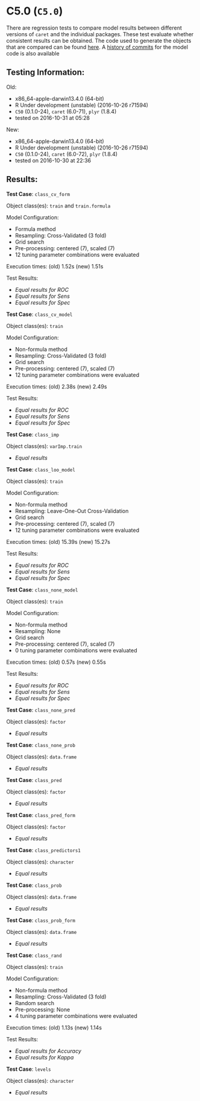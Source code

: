 C5.0 (`C5.0`)
===== 

There are regression tests to compare model results between different versions of `caret` and the individual packages. These test evaluate whether consistent results can be obtained. The code used to generate the objects that are compared can be found [here](https://github.com/topepo/caret/blob/master/RegressionTests/Code/C5.0.R).
A [history of commits](https://github.com/topepo/caret/commits/master/models/files/C5.0.R) for the model code is also available

Testing Information:
---------

Old:

 * x86_64-apple-darwin13.4.0 (64-bit)
 * R Under development (unstable) (2016-10-26 r71594)
 * `C50` (0.1.0-24), `caret` (6.0-71), `plyr` (1.8.4)
 * tested on 2016-10-31 at 05:28


New:

 * x86_64-apple-darwin13.4.0 (64-bit)
 * R Under development (unstable) (2016-10-26 r71594)
 * `C50` (0.1.0-24), `caret` (6.0-72), `plyr` (1.8.4)
 * tested on 2016-10-30 at 22:36


Results:
---------

**Test Case**: `class_cv_form`

Object class(es): `train` and `train.formula`

Model Configuration:

 * Formula method
 * Resampling: Cross-Validated (3 fold)
 * Grid search
 * Pre-processing: centered (7), scaled (7)  
 * 12 tuning parameter combinations were evaluated


Execution times: (old) 1.52s (new) 1.51s

Test Results:

 * _Equal results for ROC_
 * _Equal results for Sens_
 * _Equal results for Spec_

**Test Case**: `class_cv_model`

Object class(es): `train`

Model Configuration:

 * Non-formula method
 * Resampling: Cross-Validated (3 fold)
 * Grid search
 * Pre-processing: centered (7), scaled (7)  
 * 12 tuning parameter combinations were evaluated


Execution times: (old) 2.38s (new) 2.49s

Test Results:

 * _Equal results for ROC_
 * _Equal results for Sens_
 * _Equal results for Spec_

**Test Case**: `class_imp`

Object class(es): `varImp.train`

 * _Equal results_

**Test Case**: `class_loo_model`

Object class(es): `train`

Model Configuration:

 * Non-formula method
 * Resampling: Leave-One-Out Cross-Validation
 * Grid search
 * Pre-processing: centered (7), scaled (7)  
 * 12 tuning parameter combinations were evaluated


Execution times: (old) 15.39s (new) 15.27s

Test Results:

 * _Equal results for ROC_
 * _Equal results for Sens_
 * _Equal results for Spec_

**Test Case**: `class_none_model`

Object class(es): `train`

Model Configuration:

 * Non-formula method
 * Resampling: None
 * Grid search
 * Pre-processing: centered (7), scaled (7)  
 * 0 tuning parameter combinations were evaluated


Execution times: (old) 0.57s (new) 0.55s

Test Results:

 * _Equal results for ROC_
 * _Equal results for Sens_
 * _Equal results for Spec_

**Test Case**: `class_none_pred`

Object class(es): `factor`

 * _Equal results_

**Test Case**: `class_none_prob`

Object class(es): `data.frame`

 * _Equal results_

**Test Case**: `class_pred`

Object class(es): `factor`

 * _Equal results_

**Test Case**: `class_pred_form`

Object class(es): `factor`

 * _Equal results_

**Test Case**: `class_predictors1`

Object class(es): `character`

 * _Equal results_

**Test Case**: `class_prob`

Object class(es): `data.frame`

 * _Equal results_

**Test Case**: `class_prob_form`

Object class(es): `data.frame`

 * _Equal results_

**Test Case**: `class_rand`

Object class(es): `train`

Model Configuration:

 * Non-formula method
 * Resampling: Cross-Validated (3 fold)
 * Random search
 * Pre-processing: None  
 * 4 tuning parameter combinations were evaluated


Execution times: (old) 1.13s (new) 1.14s

Test Results:

 * _Equal results for Accuracy_
 * _Equal results for Kappa_

**Test Case**: `levels`

Object class(es): `character`

 * _Equal results_

